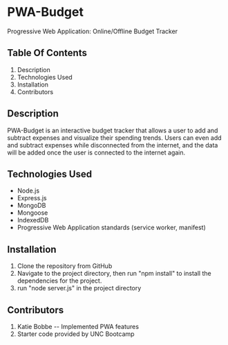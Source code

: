 # PWA-Budget
Progressive Web Application: Online/Offline Budget Tracker

## Table Of Contents
1. Description
2. Technologies Used
3. Installation
4. Contributors

## Description
PWA-Budget is an interactive budget tracker that allows a user to add and subtract expenses and visualize their spending trends. Users can even add and subtract expenses while disconnected from the internet, and the data will be added once the user is connected to the internet again.

## Technologies Used
* Node.js
* Express.js
* MongoDB
* Mongoose
* IndexedDB
* Progressive Web Application standards (service worker, manifest)

## Installation
1. Clone the repository from GitHub
2. Navigate to the project directory, then run "npm install" to install the dependencies for the project.
3. run "node server.js" in the project directory

## Contributors
1. Katie Bobbe -- Implemented PWA features
2. Starter code provided by UNC Bootcamp
